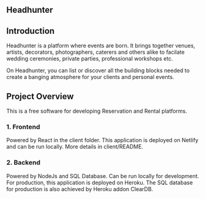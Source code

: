 Headhunter
-----

## Introduction

Headhunter is a platform where events are born. It brings together venues, artists, decorators, photographers, caterers and others alike to facilate wedding ceremonies, private parties, professional workshops etc.

On Headhunter, you can list or discover all the building blocks needed to create a banging atmosphere for your clients and personal events.


## Project Overview

This is a free software for developing Reservation and Rental platforms.

### 1. Frontend

Powered by React in the client folder. This application is deployed on Netlify and can be run locally. More details in client/README.

### 2. Backend

Powered by NodeJs and SQL Database. Can be run locally for development. For production, this application is deployed on Heroku. The SQL database for production is also achieved by Heroku addon ClearDB.